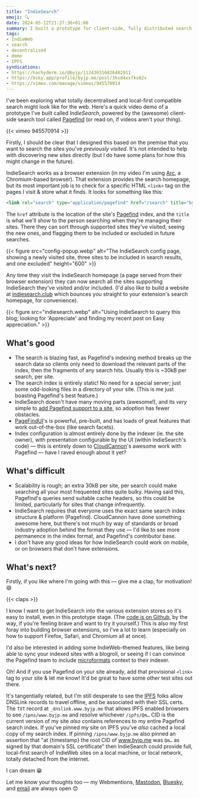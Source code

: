 ```yaml
---
title: "IndieSearch"
emoji: 🔍
date: 2024-05-12T21:27:36+01:00
summary: I built a prototype for client-side, fully distributed search for the IndieWeb — check out the demo & a little explainer.
tags:
- IndieWeb
- search
- decentralised
- demo
- IPFS
syndications:
- https://hachyderm.io/@byjp/112430316826482911
- https://bsky.app/profile/byjp.me/post/3ksd4xxfks62v
- https://vimeo.com/manage/videos/945570914
---
```


I've been exploring what totally decentralised and local-first compatible search might look like for the web. Here's a quick video demo of a prototype I've built called _IndieSearch_, powered by the (awesome) client-side search tool called [Pagefind][pagefind] (or read on, if videos aren't your thing).

{{< vimeo 945570914 >}}

Firstly, I should be clear that I designed this based on the premise that you want to search the sites you've _previously visited_. It's not intended to help with discovering new sites directly (but I do have some plans for how this might change in the future).

IndieSearch works as a browser extension (in my video I'm using [Arc](/posts/arc-new-browser/), a Chromium-based browser). That extension provides the search homepage, but its most important job is to check for a specific HTML `<link>` tag on the pages I visit & store what it finds. It looks for something like this:

```html
<link rel="search" type="application/pagefind" href="/search" title="byJP">
```

The `href` attribute is the location of the site's [Pagefind][pagefind] index, and the `title` is what we'll show to the person searching when they're managing their sites. There they can sort through supported sites they've visited, seeing the new ones, and flagging them to be included or excluded in future searches.

{{< figure src="config-popup.webp" alt="The IndieSearch config page, showing a newly visited site, three sites to be included in search results, and one excluded" height="600" >}}

Any time they visit the IndieSearch homepage (a page served from their browser extension) they can now search all the sites supporting IndieSearch they've visited and/or included. (I'd also like to build a website at [indiesearch.club](https://indiesearch.club) which bounces you straight to your extension's search homepage, for convenience).

{{< figure src="indiesearch.webp" alt="Using IndieSearch to query this blog; looking for 'Appreciate' and finding my recent post on Easy appreciation." >}}

## What's good

- The search is blazing fast, as Pagefind's indexing method breaks up the search data so clients only need to download the relevant parts of the index, then the fragments of any search hits. Usually this is ~30kB per search, per site.
- The search index is entirely static! No need for a special server; just some odd-looking files in a directory of your site. (This is me just boasting Pagefind's best feature.)
- IndieSearch doesn't have many moving parts (awesome!), and its _very_ simple to [add Pagefind support to a site](https://pagefind.app/docs/), so adoption has fewer obstacles.
- [PageFindUI](https://pagefind.app/docs/ui-usage/)'s is powerful, pre-built, and has loads of great features that work out-of-the-box (like search facets).
- Index configuration is almost entirely done by the indexer (ie. the site owner), with presentation configurable by the UI (within IndieSearch's code) — this is entirely down to [CloudCannon](https://cloudcannon.com/)'s awesome work with Pagefind — have I raved enough about it yet?

## What's difficult

- Scalability is rough; an extra 30kB per site, per search could make searching all your most frequented sites quite bulky. Having said this, Pagefind's queries send suitable cache headers, so this could be limited, particularly for sites that change infrequently.
- IndieSearch requires that everyone uses the exact same search index structure & platform (Pagefind). CloudCannon have done something awesome here, but there's not much by way of standards or broad industry adoption behind the format they use — I'd like to see more permanence in the index format, and Pagefind's contributor base.
- I don't have any good ideas for how IndieSearch could work on mobile, or on browsers that don't have extensions.

## What's next?

Firstly, if you like where I'm going with this — give me a clap, for motivation! 😄

{{< claps >}}

I know I want to get IndieSearch into the various extension stores so it's easy to install, even in this prototype stage. (The [code is on Github](https://github.com/jphastings/indiesearch), by the way, if you're feeling brave and want to try it yourself.) This is also my first foray into building browser extensions, so I've a lot to learn (especially on how to support Firefox, Safari, and Chromium all at once).

I'd also be interested in adding some IndieWeb-themed features, like being able to sync your indexed sites with a blogroll, or seeing if I can convince the Pagefind team to include [microformats](https://microformats.org) context to their indexer.

Oh! And if you use Pagefind on your site already, add that provisional `<link>` tag to your site & let me know! It'd be great to have some other test sites out there.

It's tangentially related, but I'm still desperate to see the [IPFS](/tags/ipfs) folks allow DNSLink records to travel offline, and be associated with their SSL certs. The `TXT` record at `_dnslink.www.byjp.me` that allows IPFS enabled browsers to see `/ipns/www.byjp.me` and resolve whichever `/ipfs/Qm…` CID is the current version of my site _also_ contains references to my entire Pagefind search index. If you've pinned my site on IPFS you've _also_ cached a local copy of my search index. If pinning `/ipns/www.byjp.me` also pinned an assertion that "at {timestamp} the root CID of www.byjp.me was `Qm…` as signed by that domain's SSL certificate" then IndieSearch could provide full, local-first search of IndieWeb sites on a local machine, or local network, totally detached from the internet.

I can dream 😁

Let me know your thoughts too — my Webmentions, [Mastodon](https://hachyderm.io/@byjp), [Bluesky](https://bsky.app/profile/byjp.me), and [email](/standing-invitation) are always open 😊

[pagefind]: https://pagefind.app "The Pagefind homepage & developer docs"

